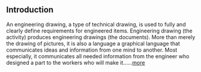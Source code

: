 ## Introduction
An engineering drawing, a type of technical drawing, is used to fully and clearly define requirements for engineered items. Engineering drawing (the activity) produces engineering drawings (the documents). More than merely the drawing of pictures, it is also a language a graphical language that communicates ideas and information from one mind to another. Most especially, it communicates all needed information from the engineer who designed a part to the workers who will make it......[more](https://en.wikipedia.org/wiki/Engineering_drawing)